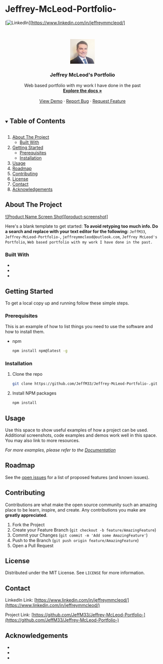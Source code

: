 # Jeffrey-McLeod-Portfolio-
<!-- 
*** ReadME template from othneilDrew
*** You can get his ReadMe template here https://github.com/othneildrew/Best-README-Template -->


<!-- PROJECT SHIELDS -->
<!--
*** I'm using markdown "reference style" links for readability.
*** Reference links are enclosed in brackets [ ] instead of parentheses ( ).
*** See the bottom of this document for the declaration of the reference variables
*** for contributors-url, forks-url, etc. This is an optional, concise syntax you may use.
*** https://www.markdownguide.org/basic-syntax/#reference-style-links
-->
[![LinkedIn][linkedin-shield]][https://www.linkedin.com/in/jeffreymmcleod/]



<!-- PROJECT LOGO -->
<br />
<p align="center">
  <a href="https://github.com/JeffM33/Jeffrey-McLeod-Portfolio-">
    <img src="./assets/images/logo.jpg" alt="Logo" width="80" height="80">
  </a>

  <h3 align="center">Jeffrey McLeod's Portfolio</h3>

  <p align="center">
    Web based portfolio with my work I have done in the past
    <br />
    <a href="https://github.com/JeffM33/Jeffrey-McLeod-Portfolio-"><strong>Explore the docs »</strong></a>
    <br />
    <br />
    <a href="https://github.com/JeffM33/Jeffrey-McLeod-Portfolio-">View Demo</a>
    ·
    <a href="https://github.com/JeffM33/Jeffrey-McLeod-Portfolio-/issues">Report Bug</a>
    ·
    <a href="https://github.com/JeffM33/Jeffrey-McLeod-Portfolio-/issues">Request Feature</a>
  </p>
</p>



<!-- TABLE OF CONTENTS -->
<details open="open">
  <summary><h2 style="display: inline-block">Table of Contents</h2></summary>
  <ol>
    <li>
      <a href="#about-the-project">About The Project</a>
      <ul>
        <li><a href="#built-with">Built With</a></li>
      </ul>
    </li>
    <li>
      <a href="#getting-started">Getting Started</a>
      <ul>
        <li><a href="#prerequisites">Prerequisites</a></li>
        <li><a href="#installation">Installation</a></li>
      </ul>
    </li>
    <li><a href="#usage">Usage</a></li>
    <li><a href="#roadmap">Roadmap</a></li>
    <li><a href="#contributing">Contributing</a></li>
    <li><a href="#license">License</a></li>
    <li><a href="#contact">Contact</a></li>
    <li><a href="#acknowledgements">Acknowledgements</a></li>
  </ol>
</details>



<!-- ABOUT THE PROJECT -->
## About The Project

[![Product Name Screen Shot][product-screenshot]](https://example.com)

Here's a blank template to get started:
**To avoid retyping too much info. Do a search and replace with your text editor for the following:**
`JeffM33`, `Jeffrey-McLeod-Portfolio-`, `jeffreymmcleod@outlook.com`, `Jeffrey McLeod's Portfolio`, `Web based portfolio with my work I have done in the past.`


### Built With

* []()
* []()
* []()



<!-- GETTING STARTED -->
## Getting Started

To get a local copy up and running follow these simple steps.

### Prerequisites

This is an example of how to list things you need to use the software and how to install them.
* npm
  ```sh
  npm install npm@latest -g
  ```

### Installation

1. Clone the repo
   ```sh
   git clone https://github.com/JeffM33/Jeffrey-McLeod-Portfolio-.git
   ```
2. Install NPM packages
   ```sh
   npm install
   ```



<!-- USAGE EXAMPLES -->
## Usage

Use this space to show useful examples of how a project can be used. Additional screenshots, code examples and demos work well in this space. You may also link to more resources.

_For more examples, please refer to the [Documentation](https://example.com)_



<!-- ROADMAP -->
## Roadmap

See the [open issues](https://github.com/JeffM33/Jeffrey-McLeod-Portfolio-/issues) for a list of proposed features (and known issues).



<!-- CONTRIBUTING -->
## Contributing

Contributions are what make the open source community such an amazing place to be learn, inspire, and create. Any contributions you make are **greatly appreciated**.

1. Fork the Project
2. Create your Feature Branch (`git checkout -b feature/AmazingFeature`)
3. Commit your Changes (`git commit -m 'Add some AmazingFeature'`)
4. Push to the Branch (`git push origin feature/AmazingFeature`)
5. Open a Pull Request



<!-- LICENSE -->
## License

Distributed under the MIT License. See `LICENSE` for more information.



<!-- CONTACT -->
## Contact

LinkedIn Link: [https://www.linkedin.com/in/jeffreymmcleod/](https://www.linkedin.com/in/jeffreymmcleod/)

Project Link: [https://github.com/JeffM33/Jeffrey-McLeod-Portfolio-](https://github.com/JeffM33/Jeffrey-McLeod-Portfolio-)



<!-- ACKNOWLEDGEMENTS -->
## Acknowledgements

* []()
* []()
* []()





<!-- MARKDOWN LINKS & IMAGES -->
<!-- https://www.markdownguide.org/basic-syntax/#reference-style-links -->
[contributors-shield]: https://img.shields.io/github/contributors/JeffM33/repo.svg?style=for-the-badge
[contributors-url]: https://github.com/JeffM33/repo/graphs/contributors
[forks-shield]: https://img.shields.io/github/forks/JeffM33/repo.svg?style=for-the-badge
[forks-url]: https://github.com/JeffM33/repo/network/members
[stars-shield]: https://img.shields.io/github/stars/JeffM33/repo.svg?style=for-the-badge
[stars-url]: https://github.com/JeffM33/repo/stargazers
[issues-shield]: https://img.shields.io/github/issues/JeffM33/repo.svg?style=for-the-badge
[issues-url]: https://github.com/JeffM33/repo/issues
[license-shield]: https://img.shields.io/github/license/JeffM33/repo.svg?style=for-the-badge
[license-url]: https://github.com/JeffM33/repo/blob/master/LICENSE.txt
[linkedin-shield]: https://img.shields.io/badge/-LinkedIn-black.svg?style=for-the-badge&logo=linkedin&colorB=555
[linkedin-url]: https://linkedin.com/in/JeffM33